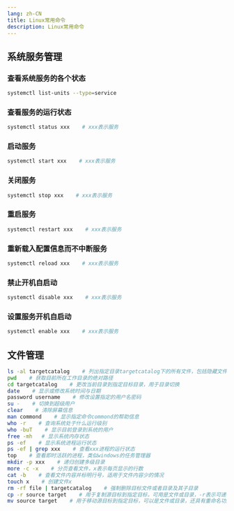 ```yaml
---
lang: zh-CN
title: Linux常用命令
description: Linux常用命令
---
```


## 系统服务管理

### 查看系统服务的各个状态

```sh
systemctl list-units --type=service
```

### 查看服务的运行状态

```sh
systemctl status xxx    # xxx表示服务
```

### 启动服务

```sh
systemctl start xxx    # xxx表示服务
```

### 关闭服务

```sh
systemctl stop xxx    # xxx表示服务
```

### 重启服务

```sh
systemctl restart xxx    # xxx表示服务
```

### 重新载入配置信息而不中断服务

```sh
systemctl reload xxx    # xxx表示服务
```

### 禁止开机自启动

```sh
systemctl disable xxx    # xxx表示服务
```

### 设置服务开机自启动

```sh
systemctl enable xxx    # xxx表示服务
```





## 文件管理

```sh
ls -al targetcatalog    # 列出指定目录targetcatalog下的所有文件，包括隐藏文件和当前目录及上一级目录
pwd    # 获取目前所在工作目录的绝对路径
cd targetcatalog    # 更改当前目录到指定目标目录，用于目录切换
date    # 显示或修改系统时间与日期
password username    # 修改设置指定的用户名密码
su -    # 切换到超级用户
clear    # 清除屏幕信息
man commond    # 显示指定命令commond的帮助信息
who -r    # 查询系统处于什么运行级别
who -buT    # 显示目前登录到系统的用户
free -mh   # 显示系统内存状态
ps -ef    # 显示系统进程运行状态
ps -ef | grep xxx    # 查看xxx进程的运行状态
top    # 查看即时活跃的进程，类似windows的任务管理器
mkdir -p xxx    # 递归创建多级目录
more -c -x    # 分页查看文件，x表示每页显示的行数
cat -b    # 查看文件内容并标明行号，适用于文件内容少的情况
touch x    # 创建文件x
rm -rf file | targetcatalog    # 强制删除目标文件或者目录及其子目录
cp -r source target    # 用于复制源目标到指定目标，可用是文件或目录，-r表示可递归复制
mv source target    # 用于移动源目标到指定目标，可以是文件或目录，还具有重命名功能


```

